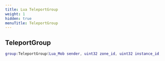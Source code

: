 ```yaml
---
title: Lua TeleportGroup
weight: 1
hidden: true
menuTitle: TeleportGroup
---
```

## TeleportGroup
```lua
group:TeleportGroup(Lua_Mob sender, uint32 zone_id, uint32 instance_id, float x, float y, float z, float h); -- void
```